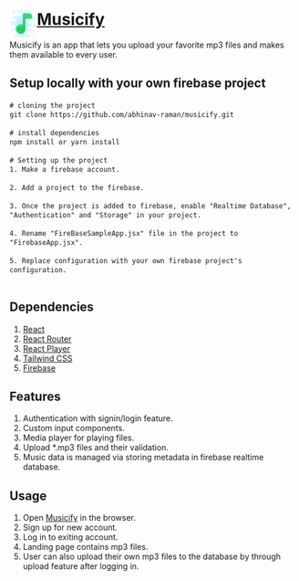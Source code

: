 # <a href="url"><img src="/src/assets/images/logo-icon.png" align="left" height="48" width="48" ></a> [Musicify](https://app-musicify.netlify.app)

Musicify is an app that lets you upload your favorite mp3 files and makes them available to every user.

## Setup locally with your own firebase project

```git
# cloning the project
git clone https://github.com/abhinav-raman/musicify.git

# install dependencies
npm install or yarn install

# Setting up the project
1. Make a firebase account.

2. Add a project to the firebase.

3. Once the project is added to firebase, enable "Realtime Database", "Authentication" and "Storage" in your project.

4. Rename "FireBaseSampleApp.jsx" file in the project to "FirebaseApp.jsx".

5. Replace configuration with your own firebase project's configuration.


```
## Dependencies
1. [React](https://reactjs.org/)
2. [React Router](https://reactrouter.com/)
3. [React Player](https://www.npmjs.com/package/react-player)
4. [Tailwind CSS](https://tailwindcss.com/)
5. [Firebase](https://firebase.google.com/)

## Features

1. Authentication with signin/login feature.
2. Custom input components.
3. Media player  for playing files.
3. Upload *.mp3 files and their validation.
4. Music data is managed via storing metadata in firebase realtime database.


## Usage

1. Open [Musicify]() in the browser.
2. Sign up for new account.
3. Log in to exiting account.
4. Landing page contains mp3 files.
5. User can also upload their own mp3 files to the database by through upload feature after logging in.




